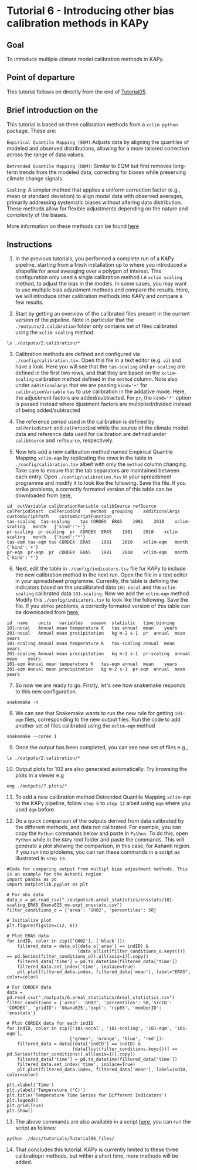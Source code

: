 # Tutorial 6 - Introducing other bias calibration methods in KAPy

## Goal

To introduce multiple climate model calibration methods in KAPy.

## Point of departure

This tutorial follows on directly from the end of [Tutorial05](Tutorial05.md).

## Brief introduction on the 

This tutorial is based on three calibration methods from a `xclim python` package. These are:

`Empirical Quantile Mapping (EQM)`:Adjusts data by aligning the quantiles of modeled and observed distributions, allowing for a more tailored correction across the range of data values.

`Detrended Quantile Mapping (DQM)`: Similar to EQM but first removes long-term trends from the modeled data, correcting for biases while preserving climate change signals.

`Scaling`: A simpler method that applies a uniform correction factor (e.g., mean or standard deviation) to align model data with observed averages, primarily addressing systematic biases without altering data distribution.
These methods allow for flexible adjustments depending on the nature and complexity of the biases.

More information on these methods can be found [here](https://xclim.readthedocs.io/en/stable/notebooks/sdba.html) 

## Instructions
1. In the previous tutorials, you performed a complete run of a KAPy pipeline, starting from a fresh installation up to where you introduced a shapefile for areal averaging over a polygon of interest. This configuration only used a single calibration method i.e `xclim scaling` method, to adjust the bias in the models. In some cases, you may want to use multiple bias adjustment methods and compare the results.  Here, we will introduce other calibration methods into KAPy and compare a few results.
   
2. Start by getting an overview of the calibrated files present in the current version of the pipeline. Note in particular that the `./outputs/2.calibration` folder only contains set of files calibrated using the `xclim scaling` method
```
ls ./outputs/2.calibration/*
```

3. Calibration methods are defined and configured via `./config/calibration.tsv`. Open this file in a text editor (e.g. `vi`) and have a look. Here you will see that the `tas-scaling` and `pr-scaling` are defined in the first two rows, and that they are based on the `xclim-scaling` calibration method defined in the `method` column.  Note also under `additionalArgs` that we are passing `kind='+'` for `calibrationVariable` `tas` to use calibration in the addative mode. Here, the adjustment factors are added/subtracted. For `pr`, the `kind='*'` option is passed instead where djustment factors are multiplied/divided instead of being added/subtracted

4. The reference period used in the calibration is defined by `calPeriodStart` and `calPeriodEnd` while the source of the climate model data and reference data used for calibration are defined under `calibSource` and `refSource`, respectively.
   
5. Now lets add a new calibration method named Empirical Quantile Mapping `xclim-eqm` by replicating the rows in the table in `./config/calibration.tsv` albeit with only the `method` column changing. Take care to ensure that the tab separators are maintained between each entry. Open `./config/calibration.tsv` in your spreadsheet programme and modify it to look like the following. Save the file. If you strike problems, a correctly formated version of this table can be downloaded from [here](Tutorial06_files),

```
id	outVariable	calibrationVariable	calibSource	refSource	calPeriodStart	calPeriodEnd	method	grouping	additionalArgs	customScriptPath	customScriptFunction
tas-scaling  tas-scaling	tas	CORDEX	ERA5	1981	2010	xclim-scaling	month	{'kind':'+'}
pr-scaling  pr-scaling	pr	CORDEX	ERA5	1981	2010	xclim-scaling	month	{'kind':'*'}			
tas-eqm	tas-eqm	tas	CORDEX	ERA5	1981	2010	xclim-eqm	month	{'kind':'+'}		
pr-eqm	pr-eqm	pr	CORDEX	ERA5	1981	2010	xclim-eqm	month	{'kind':'*'}	
```

6. Next, edit the table in `./config/indicators.tsv` file for KAPy to include the new calibration method in the next run. Open the file in a text editor in your spreadsheet programme. Currently, the table is defining the indicators based on the uncalibrated data `101-nocal` and the `xclim-scaling` calibrated data `101-scaling`. Now we add the `xclim-eqm` method. Modify this `./config/indicators.tsv` to look like the following. Save the file. If you strike problems, a correctly formated version of this table can be downloaded from [here](Tutorial06_files),
```
id	name	units	variables	season	statistic	time_binning
101-nocal	Annual mean temperature	K	tas	annual	mean	years
201-nocal	Annual mean precipitation	kg m-2 s-1	pr	annual	mean	years
101-scaling	Annual mean temperature	K	tas-scaling	annual	mean	years
201-scaling	Annual mean precipitation	kg m-2 s-1	pr-scaling	annual	mean	years
101-eqm	Annual mean temperature	K	tas-eqm	annual	mean	years
201-eqm	Annual mean precipitation	kg m-2 s-1	pr-eqm	annual	mean	years
```
7. So now we are ready to go. Firstly, let's see how snakemake responds to this new configuration.
```
snakemake -n
```
8. We can see that Snakemake wants to run the new rule for getting `101-eqm` files, corresponding to the new output files. Run the code to add another set of files calibrated using the `xclim-eqm` method
```
snakemake --cores 1
```
9. Once the output has been completed, you can see new set of files e.g.,
```
ls ./outputs/2.calibration/*
```

10. Output plots for 102 are also generated automatically. Try browsing the plots in a viewer e.g
```
eog ./outputs/7.plots/*
```

11. To add a new calibration method Detrended Quantile Mapping `xclim-dqm` to the KAPy pipeline, follow  `step 6` to `step 12` albeit using `eqm` where you used `dqm` before.


12. Do a quick comparison of the outputs derived from data calibrated by the different methods, and data not calibrated. For example, you can copy the `Python` commands below and paste in `Python`. To do this, open `Python` while in the `KAPy` root folder and paste the commands. This will generate a plot showing the comparison, in this case, for Ashanti region. If you run into problems, you can run these commands in a script as illustrated in  `step 13`.

```
#Code for comparing output from multipl bias adjustment methods. This is an example for the Ashanti region 
import pandas as pd
import matplotlib.pyplot as plt

# For obs data
data_o = pd.read_csv("./outputs/6.areal_statistics/ensstats/101-scaling_ERA5_Ghana025_no-expt_ensstats.csv")
filter_conditions_o = {'area': 'GH02', 'percentiles': 50}

# Initialize plot
plt.figure(figsize=(12, 6))

# Plot ERA5 data
for indID, color in zip(['GH02'], ['black']):
    filtered_data = data_o[(data_o['area'] == indID) & 
                           (data_o[list(filter_conditions_o.keys())] == pd.Series(filter_conditions_o)).all(axis=1)].copy()
    filtered_data['time'] = pd.to_datetime(filtered_data['time'])
    filtered_data.set_index('time', inplace=True)
    plt.plot(filtered_data.index, filtered_data['mean'], label="ERA5", color=color)

# For CORDEX data
data = pd.read_csv("./outputs/6.areal_statistics/Areal_statistics.csv")
filter_conditions = {'area': 'GH02', 'percentiles': 50,'srcID': 'CORDEX', 'gridID': 'Ghana025','expt': 'rcp85', 'memberID': 'ensstats'}

# Plot CORDEX data for each indID
for indID, color in zip(['101-nocal', '101-scaling', '101-dqm', '101-eqm'], 
                        ['green', 'orange', 'blue', 'red']):
    filtered_data = data[(data['indID'] == indID) & 
                         (data[list(filter_conditions.keys())] == pd.Series(filter_conditions)).all(axis=1)].copy()
    filtered_data['time'] = pd.to_datetime(filtered_data['time'])
    filtered_data.set_index('time', inplace=True)
    plt.plot(filtered_data.index, filtered_data['mean'], label=indID, color=color)

plt.xlabel('Time')
plt.ylabel('Temperature (°C)')
plt.title('Temperature Time Series for Different Indicators')
plt.legend()
plt.grid(True)
plt.show()

```

13. The above commands are also available in a script [here](Tutorial06_files), you can run the script as follows:
```
python ./docs/tutorials/Tutorial06_files/
```
14. That concludes this tutorial. KAPy is currently  limited to these three calibratiopn methods, but within a short time, more methods will be added.
